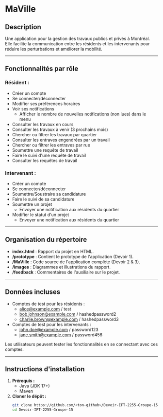 # MaVille

## Description
Une application pour la gestion des travaux publics et privés à Montréal. Elle facilite la communication entre les résidents et les intervenants pour réduire les perturbations et améliorer la mobilité.

---

## Fonctionnalités par rôle

### Résident :
- Créer un compte
- Se connecter/déconnecter
- Modifier ses préférences horaires
- Voir ses notifications  
  - Afficher le nombre de nouvelles notifications (non lues) dans le menu
- Consulter les travaux en cours
- Consulter les travaux à venir (3 prochains mois)
- Chercher ou filtrer les travaux par quartier
- Consulter les entraves engendrées par un travail
- Chercher ou filtrer les entraves par rue
- Soumettre une requête de travail
- Faire le suivi d'une requête de travail
- Consulter les requêtes de travail

### Intervenant :
- Créer un compte
- Se connecter/déconnecter
- Soumettre/Soustraire sa candidature
- Faire le suivi de sa candidature
- Soumettre un projet  
  - Envoyer une notification aux résidents du quartier
- Modifier le statut d'un projet  
  - Envoyer une notification aux résidents du quartier

---

## Organisation du répertoire
- **index.html** : Rapport du projet en HTML.
- **/prototype** : Contient le prototype de l'application (Devoir 1).
- **/MaVille** : Code source de l'application complète (Devoir 2 & 3).
- **/images** : Diagrammes et illustrations du rapport.
- **/feedback** : Commentaires de l'auxiliaire sur le projet.

---

## Données incluses
- Comptes de test pour les résidents :
  - alice@example.com / test
  - bob.johnson@example.com / hashedpassword2
  - charlie.brown@example.com / hashedpassword3
- Comptes de test pour les intervenants :
  - john.doe@example.com / password123
  - jane.smith@example.com / password456

Les utilisateurs peuvent tester les fonctionnalités en se connectant avec ces comptes.

---

## Instructions d'installation
1. **Prérequis :**
   - Java (JDK 17+)
   - Maven
2. **Cloner le dépôt :**
   ```bash
   git clone https://github.com/<ton-github>/Devoir-IFT-2255-Groupe-15.git
   cd Devoir-IFT-2255-Groupe-15
